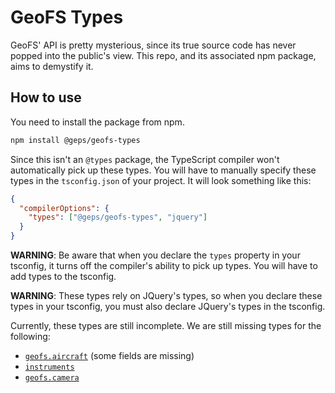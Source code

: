 # GeoFS Types

GeoFS' API is pretty mysterious, since its true source code has never popped into the public's view. This repo, and its associated npm package, aims to demystify it.

## How to use

You need to install the package from npm.

```sh
npm install @geps/geofs-types
```

Since this isn't an `@types` package, the TypeScript compiler won't automatically pick up these types. You will have to manually specify these types in the `tsconfig.json` of your project. It will look something like this:

```json
{
  "compilerOptions": {
    "types": ["@geps/geofs-types", "jquery"]
  }
}
```

**WARNING**: Be aware that when you declare the `types` property in your tsconfig, it turns off the compiler's ability to pick up types. You will have to add types to the tsconfig.

**WARNING**: These types rely on JQuery's types, so when you declare these types in your tsconfig, you must also declare JQuery's types in the tsconfig.

Currently, these types are still incomplete. We are still missing types for the following:

- [`geofs.aircraft`](./typings/geofs/aircraft.d.ts) (some fields are missing)
- [`instruments`](./typings/instruments.d.ts)
- [`geofs.camera`](./typings/geofs/camera.d.ts)

<!-- ## How to contribute

We accept PRs! Read our [contributing guide](./CONTRIBUTING.md) for more info. -->
